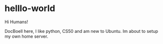 # helllo-world

Hi Humans!

DocBoell here, I like python, CS50 and am new to Ubuntu. Im about to setup my own home server.
